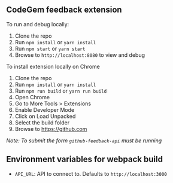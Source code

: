 ## CodeGem feedback extension

To run and debug locally:
1. Clone the repo
2. Run `npm install` or `yarn install`
3. Run `npm start` or `yarn start`
4. Browse to `http://localhost:8080` to view and debug

To install extension locally on Chrome
1. Clone the repo
2. Run `npm install` or `yarn install`
3. Run `npm run build` or `yarn run build`
4. Open Chrome
5. Go to More Tools > Extensions
6. Enable Developer Mode
7. Click on Load Unpacked
8. Select the build folder
9. Browse to https://github.com

*Note: To submit the form `github-feedback-api` must be running*

## Environment variables for webpack build
- `API_URL`: API to connect to. Defaults to `http://localhost:3000`
